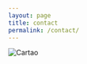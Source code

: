 ```yaml
---
layout: page
title: contact
permalink: /contact/
---
```


![Cartao](http://github.com/drmundim/drmundim.github.io/blob/master/contato.png)
